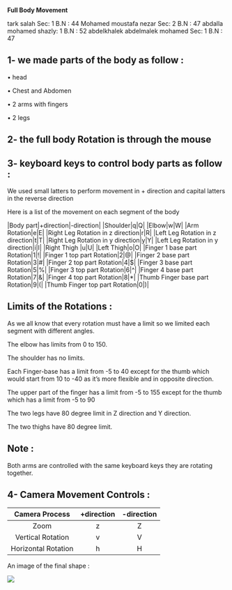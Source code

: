 **Full Body Movement**


tark salah Sec:  1  B.N : 44 
Mohamed moustafa nezar Sec:  2  B.N : 47 
abdalla mohamed shazly:  1  B.N : 52
abdelkhalek abdelmalek mohamed Sec:  1  B.N : 47 

## 1- we made parts of the body as follow :

• head

• Chest and Abdomen

• 2 arms with fingers

• 2 legs	

## 2- the full body Rotation is through the mouse

## 3- keyboard keys to control body parts as follow :

We used small latters to perform movement in + direction and capital latters in the reverse direction

Here is a list of the movement on each segment of the body


|Body part|+direction|-direction|
|Shoulder|q|Q|
|Elbow|w|W|
|Arm Rotation|e|E|
|Right Leg Rotation in z direction|r|R|
|Left Leg Rotation in z direction|t|T|
|Right Leg Rotation in y direction|y|Y|
|Left Leg Rotation in y direction|i|I|
|Right Thigh |u|U|
|Left Thigh|o|O|
|Finger 1 base part Rotation|1|!|
|Finger 1 top part Rotation|2|@|
|Finger 2 base part Rotation|3|#|
|Finger 2 top part Rotation|4|$|
|Finger 3 base part Rotation|5|%|
|Finger 3 top part Rotation|6|^|
|Finger 4 base part Rotation|7|&|
|Finger 4 top part Rotation|8|\*|
|Thumb Finger base part Rotation|9|(|
|Thumb Finger top part Rotation|0|)|

## Limits of the Rotations :

As we all know that every rotation must have a limit so we limited each segment with different angles. 

The elbow has limits from 0 to 150.

The shoulder has no limits.

Each Finger-base has a limit from -5 to 40 except for the thumb which would start from 10 to -40 as it’s more flexible and in opposite direction.

The upper part of the finger has a limit from -5 to 155 except for the thumb which has a limit from -5 to 90

The two legs have 80 degree limit in Z direction and Y direction.

The two thighs have 80 degree limit.

## Note : 

Both arms are controlled with the same keyboard keys they are rotating together.

## 4- Camera Movement Controls :


|Camera Process|+direction|-direction|
| :-: | :-: | :-: |
|Zoom|z|Z|
|Vertical Rotation|v|V|
|Horizontal Rotation|h|H|




An image of the final shape :

![](Aspose.Words.3f446607-0e8b-40fe-a290-a34406fa6111.001.png)
